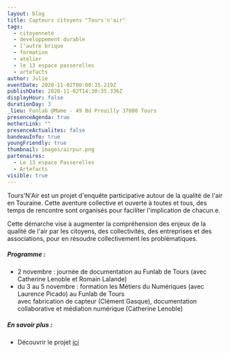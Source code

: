 ```yaml
---
layout: blog
title: Capteurs citoyens "Tours'n'air"
tags:
  - citoyenneté
  - developpement durable
  - l'autre brique
  - formation
  - atelier
  - le 13 espace passerelles
  - artefacts
author: Julie
eventDate: 2020-11-02T00:00:35.219Z
publishDate: 2020-11-02T14:30:35.336Z
displayHour: false
durationDay: 3
_lieu: Funlab @Mame - 49 Bd Preuilly 37000 Tours
presenceAgenda: true
motherLink: ""
presenceActualites: false
bandeauInfo: true
youngFriendly: true
thumbnail: images/airpur.png
partenaires:
  - Le 13 espace Passerelles
  - Artefacts
visible: true
---
```

Tours'N'Air est un projet d'enquête participative autour de la qualité de l'air en Touraine. Cette aventure collective et ouverte à toutes et tous, des temps de rencontre sont organisés pour faciliter l'implication de chacun.e.

Cette démarche vise à augmenter la compréhension des enjeux de la qualité de l'air par les citoyens, des collectivités, des entreprises et des associations, pour en résoudre collectivement les problématiques.



##### Programme :

#####  

* 2 novembre : journée de documentation au Funlab de Tours (avec Catherine Lenoble et Romain Lalande)
* du 3 au 5 novembre : formation les Métiers du Numériques (avec Laurence Picado) au Funlab de Tours \
    avec fabrication de capteur (Clément Gasque), documentation collaborative et médiation numérique (Catherine Lenoble)
  
  

##### En savoir plus : 





* Découvrir le projet [ici](https://tours-n-air.org/?PagePrincipale)
